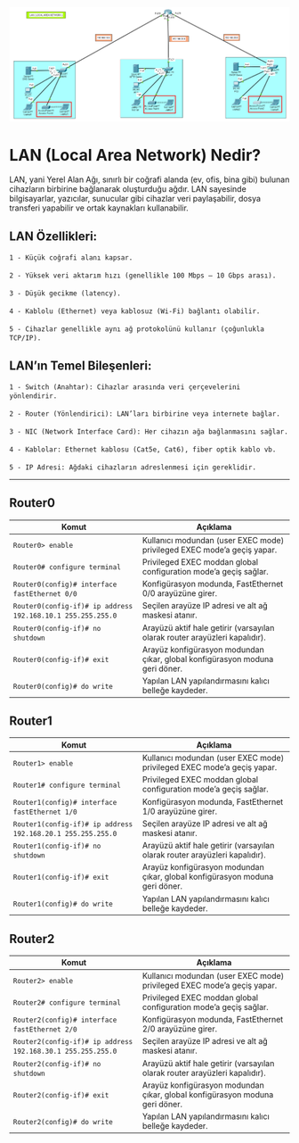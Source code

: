 <img src="https://github.com/reisoglusoftware/Networking-Projects/blob/main/LAN/LAN.png">

# LAN (Local Area Network) Nedir?

LAN, yani Yerel Alan Ağı, sınırlı bir coğrafi alanda (ev, ofis, bina gibi) bulunan cihazların birbirine bağlanarak oluşturduğu ağdır. LAN sayesinde bilgisayarlar, yazıcılar, sunucular gibi cihazlar veri paylaşabilir, dosya transferi yapabilir ve ortak kaynakları kullanabilir.

## LAN Özellikleri:

    1 - Küçük coğrafi alanı kapsar.

    2 - Yüksek veri aktarım hızı (genellikle 100 Mbps – 10 Gbps arası).

    3 - Düşük gecikme (latency).

    4 - Kablolu (Ethernet) veya kablosuz (Wi-Fi) bağlantı olabilir.

    5 - Cihazlar genellikle aynı ağ protokolünü kullanır (çoğunlukla TCP/IP).

## LAN’ın Temel Bileşenleri:

    1 - Switch (Anahtar): Cihazlar arasında veri çerçevelerini yönlendirir.

    2 - Router (Yönlendirici): LAN’ları birbirine veya internete bağlar.

    3 - NIC (Network Interface Card): Her cihazın ağa bağlanmasını sağlar.

    4 - Kablolar: Ethernet kablosu (Cat5e, Cat6), fiber optik kablo vb.

    5 - IP Adresi: Ağdaki cihazların adreslenmesi için gereklidir.

---

## Router0

|Komut|Açıklama|
|-|-|
|`Router0> enable`|Kullanıcı modundan (user EXEC mode) privileged EXEC mode’a geçiş yapar.|
|`Router0# configure terminal`|Privileged EXEC moddan global configuration mode’a geçiş sağlar.|
|`Router0(config)# interface fastEthernet 0/0`|Konfigürasyon modunda, FastEthernet 0/0 arayüzüne girer.|
|`Router0(config-if)# ip address 192.168.10.1 255.255.255.0`|Seçilen arayüze IP adresi ve alt ağ maskesi atanır.|
|`Router0(config-if)# no shutdown`|Arayüzü aktif hale getirir (varsayılan olarak router arayüzleri kapalıdır).|
|`Router0(config-if)# exit`|Arayüz konfigürasyon modundan çıkar, global konfigürasyon moduna geri döner.|
|`Router0(config)# do write`|Yapılan LAN yapılandırmasını kalıcı belleğe kaydeder.|


## Router1

|Komut|Açıklama|
|-|-|
|`Router1> enable`|Kullanıcı modundan (user EXEC mode) privileged EXEC mode’a geçiş yapar.|
|`Router1# configure terminal`|Privileged EXEC moddan global configuration mode’a geçiş sağlar.|
|`Router1(config)# interface fastEthernet 1/0`|Konfigürasyon modunda, FastEthernet 1/0 arayüzüne girer.|
|`Router1(config-if)# ip address 192.168.20.1 255.255.255.0`|Seçilen arayüze IP adresi ve alt ağ maskesi atanır.|
|`Router1(config-if)# no shutdown`|Arayüzü aktif hale getirir (varsayılan olarak router arayüzleri kapalıdır).|
|`Router1(config-if)# exit`|Arayüz konfigürasyon modundan çıkar, global konfigürasyon moduna geri döner.|
|`Router1(config)# do write`|Yapılan LAN yapılandırmasını kalıcı belleğe kaydeder.|


## Router2

|Komut|Açıklama|
|-|-|
|`Router2> enable`|Kullanıcı modundan (user EXEC mode) privileged EXEC mode’a geçiş yapar.|
|`Router2# configure terminal`|Privileged EXEC moddan global configuration mode’a geçiş sağlar.|
|`Router2(config)# interface fastEthernet 2/0`|Konfigürasyon modunda, FastEthernet 2/0 arayüzüne girer.|
|`Router2(config-if)# ip address 192.168.30.1 255.255.255.0`|Seçilen arayüze IP adresi ve alt ağ maskesi atanır.|
|`Router2(config-if)# no shutdown`|Arayüzü aktif hale getirir (varsayılan olarak router arayüzleri kapalıdır).|
|`Router2(config-if)# exit`|Arayüz konfigürasyon modundan çıkar, global konfigürasyon moduna geri döner.|
|`Router2(config)# do write`|Yapılan LAN yapılandırmasını kalıcı belleğe kaydeder.|







